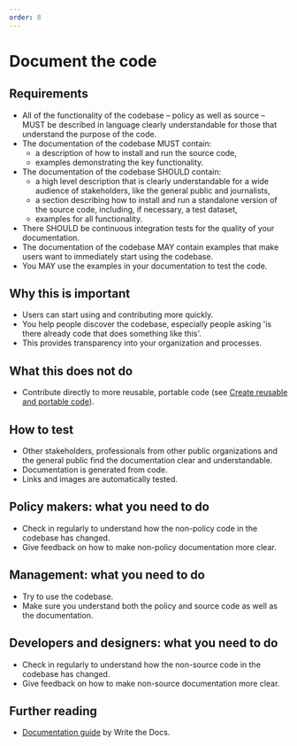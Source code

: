 ```yaml
---
order: 8
---
```

# Document the code

## Requirements

* All of the functionality of the codebase – policy as well as source – MUST be described in language clearly understandable for those that understand the purpose of the code.
* The documentation of the codebase MUST contain:
  * a description of how to install and run the source code,
  * examples demonstrating the key functionality.
* The documentation of the codebase SHOULD contain:
  * a high level description that is clearly understandable for a wide audience of stakeholders, like the general public and journalists,
  * a section describing how to install and run a standalone version of the source code, including, if necessary, a test dataset,
  * examples for all functionality.
* There SHOULD be continuous integration tests for the quality of your documentation.
* The documentation of the codebase MAY contain examples that make users want to immediately start using the codebase.
* You MAY use the examples in your documentation to test the code.

## Why this is important

* Users can start using and contributing more quickly.
* You help people discover the codebase, especially people asking 'is there already code that does something like this'.
* This provides transparency into your organization and processes.

## What this does not do

* Contribute directly to more reusable, portable code (see [Create reusable and portable code](./reusable-and-portable-codebases.md)).

## How to test

* Other stakeholders, professionals from other public organizations and the general public find the documentation clear and understandable.
* Documentation is generated from code.
* Links and images are automatically tested.

## Policy makers: what you need to do

* Check in regularly to understand how the non-policy code in the codebase has changed.
* Give feedback on how to make non-policy documentation more clear.

## Management: what you need to do

* Try to use the codebase.
* Make sure you understand both the policy and source code as well as the documentation.

## Developers and designers: what you need to do

* Check in regularly to understand how the non-source code in the codebase has changed.
* Give feedback on how to make non-source documentation more clear.

## Further reading

* [Documentation guide](https://www.writethedocs.org/guide/) by Write the Docs.
